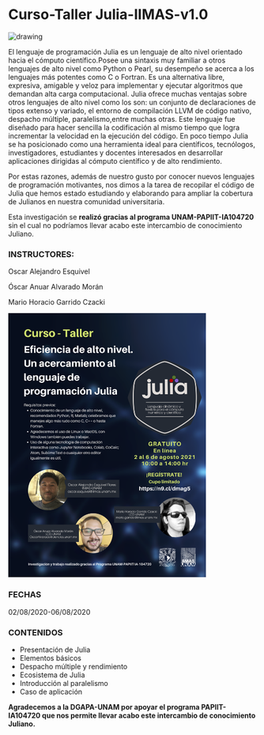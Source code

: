# Curso-Taller Julia-IIMAS-v1.0

<img src="julialang.png" alt="drawing" width="200"/>

El lenguaje de programación Julia es un lenguaje de alto nivel orientado hacia el cómputo científico.Posee una sintaxis muy familiar a otros lenguajes de alto nivel como Python o Pearl, su desempeño se acerca a los lenguajes más potentes como C o Fortran. Es una alternativa libre, expresiva, amigable y veloz para implementar y ejecutar algoritmos que demandan alta carga computacional. Julia ofrece muchas ventajas sobre otros lenguajes de alto nivel como los son: un conjunto de declaraciones de tipos extenso y variado, el entorno de compilación LLVM de código nativo, despacho múltiple, paralelismo,entre muchas otras. Este lenguaje fue diseñado para hacer sencilla la codificación al mismo tiempo que logra incrementar la velocidad en la ejecución del código. En poco tiempo Julia se ha posicionado como una herramienta ideal para científicos, tecnólogos, investigadores, estudiantes y docentes interesados en desarrollar aplicaciones dirigidas al cómputo científico y de alto rendimiento.

Por estas razones, además de nuestro gusto por conocer nuevos lenguajes de programación motivantes, nos dimos a la tarea de recopilar el código de Julia que hemos estado estudiando y elaborando para ampliar la cobertura de Julianos en nuestra comunidad universitaria.

Esta investigación se **realizó gracias al programa UNAM-PAPIIT-IA104720** sin el cual no podríamos llevar acabo este intercambio de conocimiento Juliano.

### INSTRUCTORES:
Oscar Alejandro Esquivel

Óscar Anuar Alvarado Morán

Mario Horacio Garrido Czacki

<img src="Curso_Julia_poster.png" alt="drawing" width="400"/>

### FECHAS
02/08/2020-06/08/2020

### CONTENIDOS
- Presentación de Julia
- Elementos básicos
- Despacho múltiple y rendimiento
- Ecosistema de Julia
- Introducción al paralelismo
- Caso de aplicación

**Agradecemos a la DGAPA-UNAM por apoyar el programa PAPIIT-IA104720 que nos permite llevar acabo este intercambio de conocimiento Juliano.**
